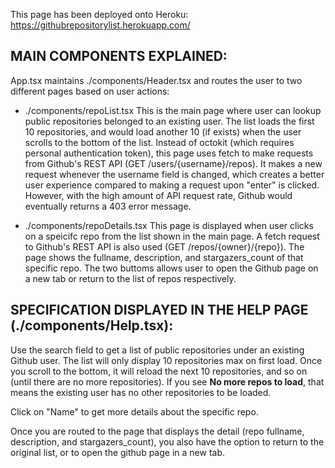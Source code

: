 
This page has been deployed onto Heroku: 
https://githubrepositorylist.herokuapp.com/

## MAIN COMPONENTS EXPLAINED:
App.tsx maintains ./components/Header.tsx and routes the user to two different 
pages based on user actions:
- ./components/repoList.tsx
  This is the main page where user can lookup public repositories belonged to 
  an existing user. The list loads the first 10 repositories, and would load 
  another 10 (if exists) when the user scrolls to the bottom of the list. 
  Instead of octokit (which requires personal authentication token), this page 
  uses fetch to make requests from Github's REST API 
  (GET /users/{username}/repos). It makes a new request whenever the username
  field is changed, which creates a better user experience compared to making
  a request upon "enter" is clicked. However, with the high amount of API 
  request rate, Github would eventually returns a 403 error message. 

- ./components/repoDetails.tsx
  This page is displayed when user clicks on a speicifc repo from the list 
  shown in the main page. A fetch request to Github's REST API is also used 
  (GET /repos/{owner}/{repo}). The page shows the fullname, description, and 
  stargazers_count of that specific repo. The two buttoms allows user to open
  the Github page on a new tab or return to the list of repos respectively. 

## SPECIFICATION DISPLAYED IN THE HELP PAGE (./components/Help.tsx):

Use the search field to get a list of public repositories under an existing Github user. The list will only display 10 repositories max on first load. Once you scroll to the bottom, it will reload the next 10 repositories, and so on (until there are no more repositories).
If you see **No more repos to load**, that means the existing user has no other repositories to be loaded.

Click on "Name" to get more details about the specific repo.

Once you are routed to the page that displays the detail (repo fullname, description, and stargazers_count), you also have the option to return to the original list, or to open the github page in a new tab.


